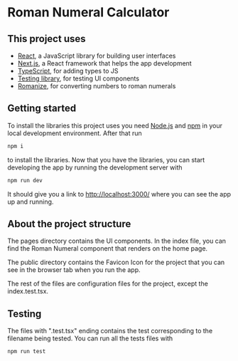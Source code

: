 # Roman Numeral Calculator

## This project uses

- [React](https://reactjs.org/), a JavaScript library for building user interfaces
- [Next.js](https://nextjs.org/), a React framework that helps the app development
- [TypeScript](https://www.typescriptlang.org/), for adding types to JS
- [Testing library](https://testing-library.com/), for testing UI components
- [Romanize](https://github.com/jonschlinkert/romanize), for converting numbers to roman numerals

## Getting started

To install the libraries this project uses you need [Node.js](https://nodejs.org/en/) and [npm](https://docs.npmjs.com/downloading-and-installing-node-js-and-npm) in your local development environment. After that run

```bash
npm i
```

to install the libraries. Now that you have the libraries, you can start developing the app by running the development server with

```bash
npm run dev
```

It should give you a link to <http://localhost:3000/> where you can see the app up and running.

## About the project structure

The pages directory contains the UI components. In the index file, you can find the Roman Numeral component that renders on the home page.

The public directory contains the Favicon Icon for the project that you can see in the browser tab when you run the app.

The rest of the files are configuration files for the project, except the index.test.tsx.

## Testing

The files with ".test.tsx" ending contains the test corresponding to the filename being tested. You can run all the tests files with

```bash
npm run test
```
